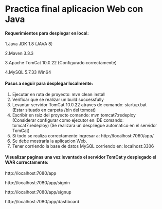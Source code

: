 # Practica final aplicacion Web con Java

#### Requerimientos para desplegar en local:

1.Java JDK 1.8 (JAVA 8) 

2.Maven 3.3.3 

3.Apache TomCat 10.0.22 (Configurado correctamente)

4.MySQL 5.7.33 Win64

#### Pasos a seguir para desplegar localmente:
1. Ejecutar en ruta de proyecto: mvn clean install
2. Verificar que se realizar un build successfully
3. Levantar servidor TomCat 10.0.22 atraves de comando: startup.bat (Estar situado en carpeta /bin del tomcat)
4. Escribir en raiz del proyecto comando: mvn tomcat7:redeploy
   (Considerar configurar como ejecutor en IDE comando: tomcat7:redeploy)
   (Se realizara un despliegue automatico en el servidor TomCat)
5. Si todo se realiza correctamente ingresar a: http://localhost:7080/app/
6. Se debe mostrarla la aplicacion Web. 
7. Tener corriendo la base de datos MySQL corriendo en: localhost:3306

#### Visualizar paginas una vez levantado el servidor TomCat y desplegado el WAR correctamente:
http://localhost:7080/app

http://localhost:7080/app/signin

http://localhost:7080/app/signup

http://localhost:7080/app/dashboard

